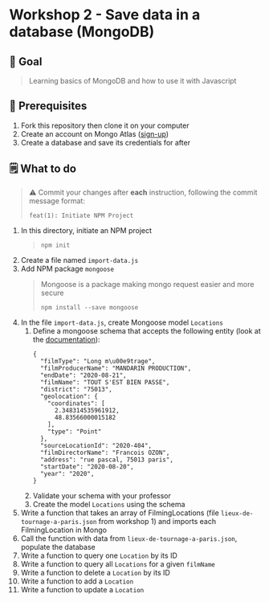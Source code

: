 # Workshop 2 - Save data in a database (MongoDB)

## 🌟 Goal

> Learning basics of MongoDB and how to use it with Javascript

## 👷 Prerequisites

1. Fork this repository then clone it on your computer
2. Create an account on Mongo Atlas ([sign-up](https://www.mongodb.com/cloud/atlas/register))
3. Create a database and save its credentials for after

## 🗒 What to do

> ⚠ Commit your changes after **each** instruction, following the commit message format:
> ```text
> feat(1): Initiate NPM Project
> ```

1. In this directory, initiate an NPM project
   > ```shell
   > npm init
   > ```
2. Create a file named `import-data.js`
3. Add NPM package `mongoose`
   > Mongoose is a package making mongo request easier and more secure
   > ```shell
   > npm install --save mongoose
   > ```
4. In the file `import-data.js`, create Mongoose model `Locations`
   1. Define a mongoose schema that accepts the following entity (look at the [documentation](https://mongoosejs.com/docs/guide.html#definition)):
      ```shell
      {
        "filmType": "Long m\u00e9trage",
        "filmProducerName": "MANDARIN PRODUCTION",
        "endDate": "2020-08-21",
        "filmName": "TOUT S'EST BIEN PASSE",
        "district": "75013",
        "geolocation": {
          "coordinates": [
            2.348314535961912,
            48.83566000015182
          ],
          "type": "Point"
        },
        "sourceLocationId": "2020-404",
        "filmDirectorName": "Francois OZON",
        "address": "rue pascal, 75013 paris",
        "startDate": "2020-08-20",
        "year": "2020",
      }
      ```
   2. Validate your schema with your professor
   3. Create the model `Locations` using the schema
5. Write a function that takes an array of FilmingLocations (file `lieux-de-tournage-a-paris.json` from workshop 1) and
    imports each FilmingLocation in Mongo
6. Call the function with data from `lieux-de-tournage-a-paris.json`, populate the database
7. Write a function to query one `Location` by its ID
8. Write a function to query all `Locations` for a given `filmName`
9. Write a function to delete a `Location` by its ID
10. Write a function to add a `Location`
11. Write a function to update a `Location`
